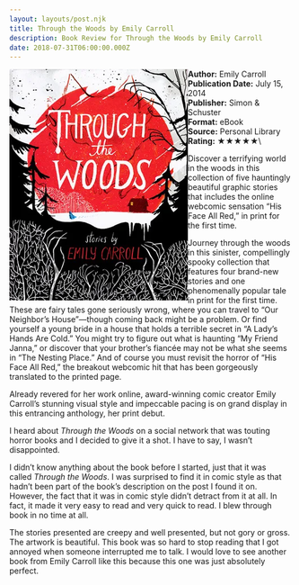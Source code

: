 ```yaml
---
layout: layouts/post.njk
title: Through the Woods by Emily Carroll
description: Book Review for Through the Woods by Emily Carroll
date: 2018-07-31T06:00:00.000Z
---
```

<section class="review__info"><img loading="lazy" class="movie__poster" src="/static/images/book/throughthewoods.webp" alt="Book Cover for Through the Woods by Emily Carroll" width="318" height="411" align="left">

<b>Author:</b> Emily Carroll\
<b>Publication Date:</b> July 15, 2014\
<b>Publisher:</b> Simon &amp; Schuster\
<b>Format:</b> eBook\
<b>Source:</b> Personal Library\
<b>Rating:</b> &#9733;&#9733;&#9733;&#9733;&#9733;\
<p class="review__description">Discover a terrifying world in the woods in this collection of five hauntingly beautiful graphic stories that includes the online webcomic sensation “His Face All Red,” in print for the first time.</p>

<p>Journey through the woods in this sinister, compellingly spooky collection that features four brand-new stories and one phenomenally popular tale in print for the first time. These are fairy tales gone seriously wrong, where you can travel to “Our Neighbor’s House”—though coming back might be a problem. Or find yourself a young bride in a house that holds a terrible secret in “A Lady’s Hands Are Cold.” You might try to figure out what is haunting “My Friend Janna,” or discover that your brother’s fiancée may not be what she seems in “The Nesting Place.” And of course you must revisit the horror of “His Face All Red,” the breakout webcomic hit that has been gorgeously translated to the printed page.</p>

<p>Already revered for her work online, award-winning comic creator Emily Carroll’s stunning visual style and impeccable pacing is on grand display in this entrancing anthology, her print debut.</p>

</section>

I heard about *Through the Woods* on a social network that was touting horror books and I decided to give it a shot. I have to say, I wasn’t disappointed.

I didn’t know anything about the book before I started, just that it was called *Through the Woods*. I was surprised to find it in comic style as that hadn’t been part of the book’s description on the post I found it on. However, the fact that it was in comic style didn’t detract from it at all. In fact, it made it very easy to read and very quick to read. I blew through book in no time at all.

The stories presented are creepy and well presented, but not gory or gross. The artwork is beautiful. This book was so hard to stop reading that I got annoyed when someone interrupted me to talk. I would love to see another book from Emily Carroll like this because this one was just absolutely perfect.